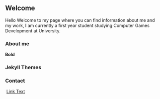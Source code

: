 ## Welcome 

Hello
Welcome to my page where you can find information about me and my work, I am currently a first year student studying Computer Games Development at University.






  ### About me



**Bold** 




### Jekyll Themes



### Contact

<img scr="https://fontawesome.com/icons/gamepad?style=solid"><img> [Link Text](https://www.linkedin.com/in/danny-lau-a99791199/)


